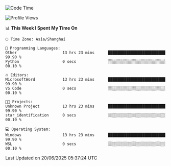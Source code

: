 <!--START_SECTION:waka-->
![Code Time](http://img.shields.io/badge/Code%20Time-3%2C001%20hrs%202%20mins-blue)

![Profile Views](http://img.shields.io/badge/Profile%20Views-0-blue)

📊 **This Week I Spent My Time On** 

```text
🕑︎ Time Zone: Asia/Shanghai

💬 Programming Languages: 
Other                    13 hrs 23 mins      █████████████████████████   99.90 % 
Python                   0 secs              ░░░░░░░░░░░░░░░░░░░░░░░░░   00.10 % 

🔥 Editors: 
MicrosoftWord            13 hrs 23 mins      █████████████████████████   99.90 % 
VS Code                  0 secs              ░░░░░░░░░░░░░░░░░░░░░░░░░   00.10 % 

🐱‍💻 Projects: 
Unknown Project          13 hrs 23 mins      █████████████████████████   99.90 % 
star_identification      0 secs              ░░░░░░░░░░░░░░░░░░░░░░░░░   00.10 % 

💻 Operating System: 
Windows                  13 hrs 23 mins      █████████████████████████   99.90 % 
WSL                      0 secs              ░░░░░░░░░░░░░░░░░░░░░░░░░   00.10 % 
```


 Last Updated on 20/06/2025 05:37:24 UTC
<!--END_SECTION:waka-->